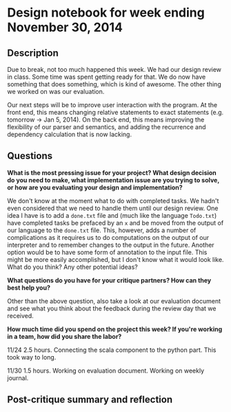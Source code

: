 # Design notebook for week ending November 30, 2014

## Description

Due to break, not too much happened this week. We had our design review in class. Some time was
spent getting ready for that. We do now have something that does something, which is
kind of awesome. The other thing we worked on was our evaluation.

Our next steps will be to improve user interaction with the program. At the front end,
this means changing relative statements to exact statements (e.g. tomorrow -> Jan 5, 2014). 
On the back end, this means improving the flexibility of our parser and semantics, and
adding the recurrence and dependency calculation that is now lacking. 

## Questions

**What is the most pressing issue for your project? What design decision do
you need to make, what implementation issue are you trying to solve, or how
are you evaluating your design and implementation?**

We don't know at the moment what to do with completed tasks. We hadn't even
considered that we need to handle them until our design review. One idea 
I have is to add a `done.txt` file and (much like the language `Todo.txt`)
have completed tasks be prefaced by an `x` and be moved from the output of
our language to the `done.txt` file. This, however, adds a number of complications
as it requires us to do computations on the output of our interpreter and
to remember changes to the output in the future. Another option would be to have
some form of annotation to the input file. This might be more easily accomplished, 
but I don't know what it would look like. What do you think? Any other potential
ideas?

**What questions do you have for your critique partners? How can they best help
you?**

Other than the above question, also take a look at our evaluation document and 
see what you think about the feedback during the review day that we received.

**How much time did you spend on the project this week? If you're working in a
team, how did you share the labor?**

11/24 2.5 hours. Connecting the scala component to the python part. This took way to long.

11/30 1.5 hours. Working on evaluation document. Working on weekly journal.

## Post-critique summary and reflection


